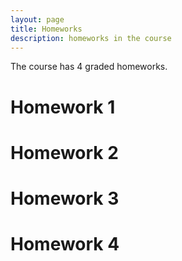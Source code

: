```yaml
---
layout: page
title: Homeworks
description: homeworks in the course
---
```

The course has 4 graded homeworks.


# Homework 1

# Homework 2

# Homework 3

# Homework 4